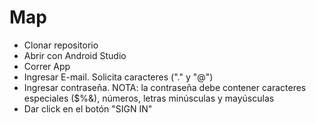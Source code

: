 # Map
- Clonar repositorio
- Abrir con Android Studio
- Correr App
- Ingresar E-mail. Solicita caracteres ("." y "@")
- Ingresar contraseña. NOTA: la contraseña debe contener  caracteres especiales ($%&), números, letras
  minúsculas y mayúsculas
- Dar click en el botón "SIGN IN"

